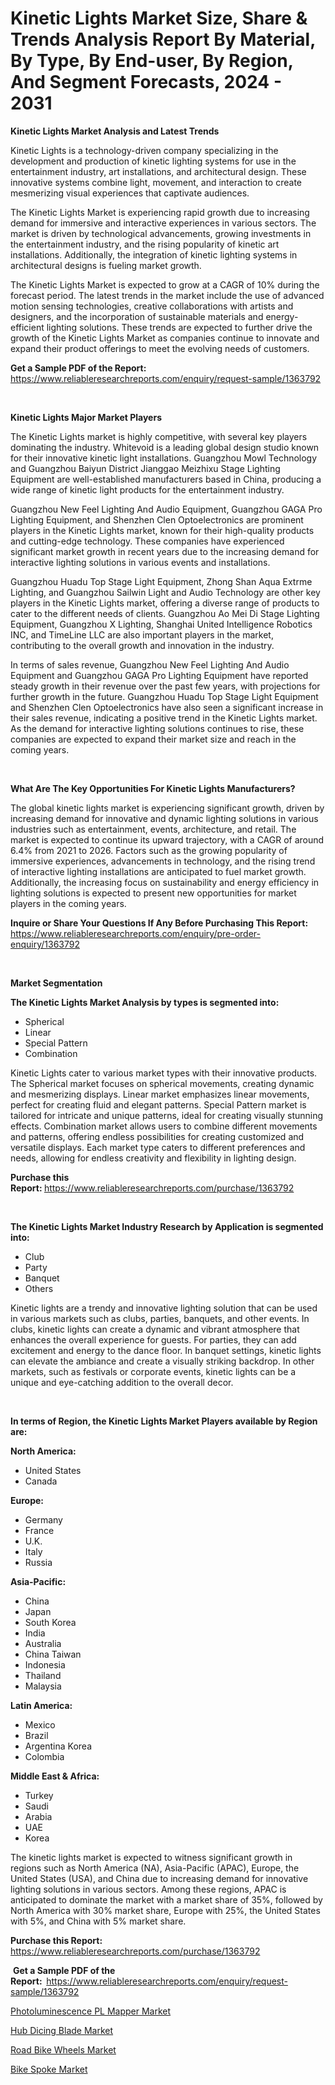 <p><h1>Kinetic Lights Market Size, Share & Trends Analysis Report By Material, By Type, By End-user, By Region, And Segment Forecasts, 2024 - 2031</h1></p><p><strong>Kinetic Lights Market Analysis and Latest Trends</strong></p>
<p><p>Kinetic Lights is a technology-driven company specializing in the development and production of kinetic lighting systems for use in the entertainment industry, art installations, and architectural design. These innovative systems combine light, movement, and interaction to create mesmerizing visual experiences that captivate audiences.</p><p>The Kinetic Lights Market is experiencing rapid growth due to increasing demand for immersive and interactive experiences in various sectors. The market is driven by technological advancements, growing investments in the entertainment industry, and the rising popularity of kinetic art installations. Additionally, the integration of kinetic lighting systems in architectural designs is fueling market growth.</p><p>The Kinetic Lights Market is expected to grow at a CAGR of 10% during the forecast period. The latest trends in the market include the use of advanced motion sensing technologies, creative collaborations with artists and designers, and the incorporation of sustainable materials and energy-efficient lighting solutions. These trends are expected to further drive the growth of the Kinetic Lights Market as companies continue to innovate and expand their product offerings to meet the evolving needs of customers.</p></p>
<p><strong>Get a Sample PDF of the Report:&nbsp;</strong> <a href="https://www.reliableresearchreports.com/enquiry/request-sample/1363792">https://www.reliableresearchreports.com/enquiry/request-sample/1363792</a></p>
<p>&nbsp;</p>
<p><strong>Kinetic Lights Major Market Players</strong></p>
<p><p>The Kinetic Lights market is highly competitive, with several key players dominating the industry. Whitevoid is a leading global design studio known for their innovative kinetic light installations. Guangzhou Mowl Technology and Guangzhou Baiyun District Jianggao Meizhixu Stage Lighting Equipment are well-established manufacturers based in China, producing a wide range of kinetic light products for the entertainment industry.</p><p>Guangzhou New Feel Lighting And Audio Equipment, Guangzhou GAGA Pro Lighting Equipment, and Shenzhen Clen Optoelectronics are prominent players in the Kinetic Lights market, known for their high-quality products and cutting-edge technology. These companies have experienced significant market growth in recent years due to the increasing demand for interactive lighting solutions in various events and installations.</p><p>Guangzhou Huadu Top Stage Light Equipment, Zhong Shan Aqua Extrme Lighting, and Guangzhou Sailwin Light and Audio Technology are other key players in the Kinetic Lights market, offering a diverse range of products to cater to the different needs of clients. Guangzhou Ao Mei Di Stage Lighting Equipment, Guangzhou X Lighting, Shanghai United Intelligence Robotics INC, and TimeLine LLC are also important players in the market, contributing to the overall growth and innovation in the industry.</p><p>In terms of sales revenue, Guangzhou New Feel Lighting And Audio Equipment and Guangzhou GAGA Pro Lighting Equipment have reported steady growth in their revenue over the past few years, with projections for further growth in the future. Guangzhou Huadu Top Stage Light Equipment and Shenzhen Clen Optoelectronics have also seen a significant increase in their sales revenue, indicating a positive trend in the Kinetic Lights market. As the demand for interactive lighting solutions continues to rise, these companies are expected to expand their market size and reach in the coming years.</p></p>
<p>&nbsp;</p>
<p><strong>What Are The Key Opportunities For Kinetic Lights Manufacturers?</strong></p>
<p><p>The global kinetic lights market is experiencing significant growth, driven by increasing demand for innovative and dynamic lighting solutions in various industries such as entertainment, events, architecture, and retail. The market is expected to continue its upward trajectory, with a CAGR of around 6.4% from 2021 to 2026. Factors such as the growing popularity of immersive experiences, advancements in technology, and the rising trend of interactive lighting installations are anticipated to fuel market growth. Additionally, the increasing focus on sustainability and energy efficiency in lighting solutions is expected to present new opportunities for market players in the coming years.</p></p>
<p><strong>Inquire or Share Your Questions If Any Before Purchasing This Report:</strong> <a href="https://www.reliableresearchreports.com/enquiry/pre-order-enquiry/1363792">https://www.reliableresearchreports.com/enquiry/pre-order-enquiry/1363792</a></p>
<p>&nbsp;</p>
<p><strong>Market Segmentation</strong></p>
<p><strong>The Kinetic Lights Market Analysis by types is segmented into:</strong></p>
<p><ul><li>Spherical</li><li>Linear</li><li>Special Pattern</li><li>Combination</li></ul></p>
<p><p>Kinetic Lights cater to various market types with their innovative products. The Spherical market focuses on spherical movements, creating dynamic and mesmerizing displays. Linear market emphasizes linear movements, perfect for creating fluid and elegant patterns. Special Pattern market is tailored for intricate and unique patterns, ideal for creating visually stunning effects. Combination market allows users to combine different movements and patterns, offering endless possibilities for creating customized and versatile displays. Each market type caters to different preferences and needs, allowing for endless creativity and flexibility in lighting design.</p></p>
<p><strong>Purchase this Report:&nbsp;</strong><a href="https://www.reliableresearchreports.com/purchase/1363792">https://www.reliableresearchreports.com/purchase/1363792</a></p>
<p>&nbsp;</p>
<p><strong>The Kinetic Lights Market Industry Research by Application is segmented into:</strong></p>
<p><ul><li>Club</li><li>Party</li><li>Banquet</li><li>Others</li></ul></p>
<p><p>Kinetic lights are a trendy and innovative lighting solution that can be used in various markets such as clubs, parties, banquets, and other events. In clubs, kinetic lights can create a dynamic and vibrant atmosphere that enhances the overall experience for guests. For parties, they can add excitement and energy to the dance floor. In banquet settings, kinetic lights can elevate the ambiance and create a visually striking backdrop. In other markets, such as festivals or corporate events, kinetic lights can be a unique and eye-catching addition to the overall decor.</p></p>
<p>&nbsp;</p>
<p><strong>In terms of Region, the Kinetic Lights Market Players available by Region are:</strong></p>
<p>
    <p> <strong> North America: </strong>
        <ul>
            <li>United States</li>
            <li>Canada</li>
        </ul>
        </p> 
    <p> <strong> Europe: </strong>
        <ul>
            <li>Germany</li>
            <li>France</li>
            <li>U.K.</li>
            <li>Italy</li>
            <li>Russia</li>
        </ul>
        </p> 
    <p> <strong> Asia-Pacific: </strong>
        <ul>
            <li>China</li>
            <li>Japan</li>
            <li>South Korea</li>
            <li>India</li>
            <li>Australia</li>
            <li>China Taiwan</li>
            <li>Indonesia</li>
            <li>Thailand</li>
            <li>Malaysia</li>
        </ul>
        </p> 
    <p> <strong> Latin America: </strong>
        <ul>
            <li>Mexico</li>
            <li>Brazil</li>
            <li>Argentina Korea</li>
            <li>Colombia</li>
        </ul>
        </p> 
    <p> <strong> Middle East & Africa: </strong>
        <ul>
            <li>Turkey</li>
            <li>Saudi</li>
            <li>Arabia</li>
            <li>UAE</li>
            <li>Korea</li>
        </ul>
    </p>
    </p>
<p><p>The kinetic lights market is expected to witness significant growth in regions such as North America (NA), Asia-Pacific (APAC), Europe, the United States (USA), and China due to increasing demand for innovative lighting solutions in various sectors. Among these regions, APAC is anticipated to dominate the market with a market share of 35%, followed by North America with 30% market share, Europe with 25%, the United States with 5%, and China with 5% market share.</p></p>
<p><strong>Purchase this Report: </strong><a href="https://www.reliableresearchreports.com/purchase/1363792">https://www.reliableresearchreports.com/purchase/1363792</a></p>
<p>&nbsp;<strong>Get a Sample PDF of the Report:&nbsp;&nbsp;</strong><a href="https://www.reliableresearchreports.com/enquiry/request-sample/1363792">https://www.reliableresearchreports.com/enquiry/request-sample/1363792</a></p>
<p><strong></strong></p>
<p><p><a href="https://issuu.com/reportprime-2/docs/photoluminescence-pl-mapper-market-size-2030.pptx">Photoluminescence PL Mapper Market</a></p><p><a href="https://issuu.com/reportprime-2/docs/hub-dicing-blade-market-size-2030.pptx">Hub Dicing Blade Market</a></p><p><a href="https://github.com/myacatherineblakecaczo9vcsw/Market-Research-Report-List-1/blob/main/road-bike-wheels-market.md">Road Bike Wheels Market</a></p><p><a href="https://github.com/okotobwrhuteie/Market-Research-Report-List-1/blob/main/bike-spoke-market.md">Bike Spoke Market</a></p></p>